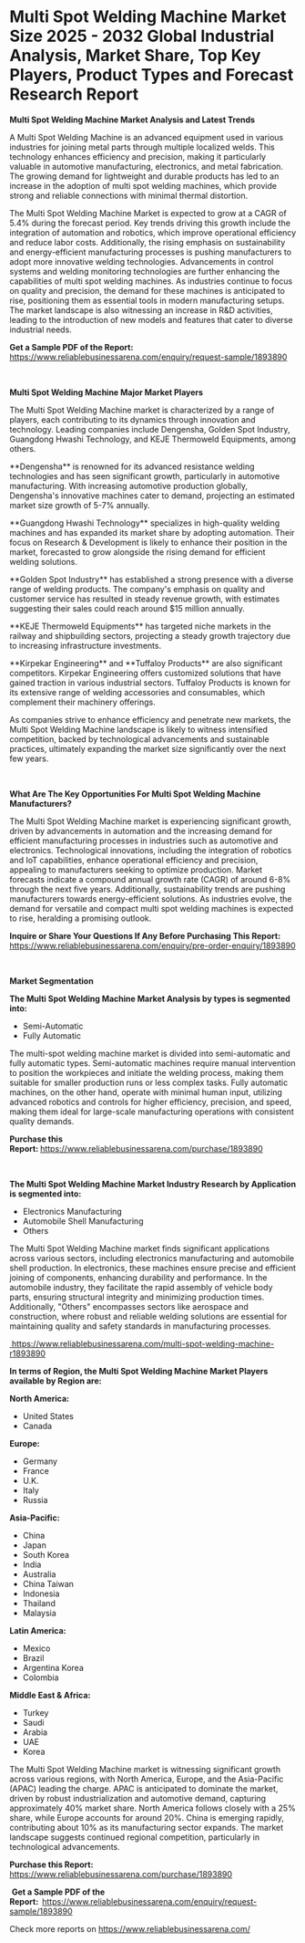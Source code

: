 <p><h1>Multi Spot Welding Machine Market Size 2025 - 2032 Global Industrial Analysis, Market Share, Top Key Players, Product Types and Forecast Research Report</h1></p><p><strong>Multi Spot Welding Machine Market Analysis and Latest Trends</strong></p>
<p><p>A Multi Spot Welding Machine is an advanced equipment used in various industries for joining metal parts through multiple localized welds. This technology enhances efficiency and precision, making it particularly valuable in automotive manufacturing, electronics, and metal fabrication. The growing demand for lightweight and durable products has led to an increase in the adoption of multi spot welding machines, which provide strong and reliable connections with minimal thermal distortion.</p><p>The Multi Spot Welding Machine Market is expected to grow at a CAGR of 5.4% during the forecast period. Key trends driving this growth include the integration of automation and robotics, which improve operational efficiency and reduce labor costs. Additionally, the rising emphasis on sustainability and energy-efficient manufacturing processes is pushing manufacturers to adopt more innovative welding technologies. Advancements in control systems and welding monitoring technologies are further enhancing the capabilities of multi spot welding machines. As industries continue to focus on quality and precision, the demand for these machines is anticipated to rise, positioning them as essential tools in modern manufacturing setups. The market landscape is also witnessing an increase in R&D activities, leading to the introduction of new models and features that cater to diverse industrial needs.</p></p>
<p><strong>Get a Sample PDF of the Report:&nbsp;</strong> <a href="https://www.reliablebusinessarena.com/enquiry/request-sample/1893890?utm_campaign=2532&utm_medium=2&utm_source=Github&utm_content=ia&utm_term=11042025&utm_id=multi-spot-welding-machine">https://www.reliablebusinessarena.com/enquiry/request-sample/1893890</a></p>
<p>&nbsp;</p>
<p><strong>Multi Spot Welding Machine Major Market Players</strong></p>
<p><p>The Multi Spot Welding Machine market is characterized by a range of players, each contributing to its dynamics through innovation and technology. Leading companies include Dengensha, Golden Spot Industry, Guangdong Hwashi Technology, and KEJE Thermoweld Equipments, among others.</p><p>**Dengensha** is renowned for its advanced resistance welding technologies and has seen significant growth, particularly in automotive manufacturing. With increasing automotive production globally, Dengensha's innovative machines cater to demand, projecting an estimated market size growth of 5-7% annually.</p><p>**Guangdong Hwashi Technology** specializes in high-quality welding machines and has expanded its market share by adopting automation. Their focus on Research & Development is likely to enhance their position in the market, forecasted to grow alongside the rising demand for efficient welding solutions.</p><p>**Golden Spot Industry** has established a strong presence with a diverse range of welding products. The company's emphasis on quality and customer service has resulted in steady revenue growth, with estimates suggesting their sales could reach around $15 million annually.</p><p>**KEJE Thermoweld Equipments** has targeted niche markets in the railway and shipbuilding sectors, projecting a steady growth trajectory due to increasing infrastructure investments.</p><p>**Kirpekar Engineering** and **Tuffaloy Products** are also significant competitors. Kirpekar Engineering offers customized solutions that have gained traction in various industrial sectors. Tuffaloy Products is known for its extensive range of welding accessories and consumables, which complement their machinery offerings.</p><p>As companies strive to enhance efficiency and penetrate new markets, the Multi Spot Welding Machine landscape is likely to witness intensified competition, backed by technological advancements and sustainable practices, ultimately expanding the market size significantly over the next few years.</p></p>
<p>&nbsp;</p>
<p><strong>What Are The Key Opportunities For Multi Spot Welding Machine Manufacturers?</strong></p>
<p><p>The Multi Spot Welding Machine market is experiencing significant growth, driven by advancements in automation and the increasing demand for efficient manufacturing processes in industries such as automotive and electronics. Technological innovations, including the integration of robotics and IoT capabilities, enhance operational efficiency and precision, appealing to manufacturers seeking to optimize production. Market forecasts indicate a compound annual growth rate (CAGR) of around 6-8% through the next five years. Additionally, sustainability trends are pushing manufacturers towards energy-efficient solutions. As industries evolve, the demand for versatile and compact multi spot welding machines is expected to rise, heralding a promising outlook.</p></p>
<p><strong>Inquire or Share Your Questions If Any Before Purchasing This Report:</strong> <a href="https://www.reliablebusinessarena.com/enquiry/pre-order-enquiry/1893890?utm_campaign=2532&utm_medium=2&utm_source=Github&utm_content=ia&utm_term=11042025&utm_id=multi-spot-welding-machine">https://www.reliablebusinessarena.com/enquiry/pre-order-enquiry/1893890</a></p>
<p>&nbsp;</p>
<p><strong>Market Segmentation</strong></p>
<p><strong>The Multi Spot Welding Machine Market Analysis by types is segmented into:</strong></p>
<p><ul><li>Semi-Automatic</li><li>Fully Automatic</li></ul></p>
<p><p>The multi-spot welding machine market is divided into semi-automatic and fully automatic types. Semi-automatic machines require manual intervention to position the workpieces and initiate the welding process, making them suitable for smaller production runs or less complex tasks. Fully automatic machines, on the other hand, operate with minimal human input, utilizing advanced robotics and controls for higher efficiency, precision, and speed, making them ideal for large-scale manufacturing operations with consistent quality demands.</p></p>
<p><strong>Purchase this Report:&nbsp;</strong><a href="https://www.reliablebusinessarena.com/purchase/1893890?utm_campaign=2532&utm_medium=2&utm_source=Github&utm_content=ia&utm_term=11042025&utm_id=multi-spot-welding-machine">https://www.reliablebusinessarena.com/purchase/1893890</a></p>
<p>&nbsp;</p>
<p><strong>The Multi Spot Welding Machine Market Industry Research by Application is segmented into:</strong></p>
<p><ul><li>Electronics Manufacturing</li><li>Automobile Shell Manufacturing</li><li>Others</li></ul></p>
<p><p>The Multi Spot Welding Machine market finds significant applications across various sectors, including electronics manufacturing and automobile shell production. In electronics, these machines ensure precise and efficient joining of components, enhancing durability and performance. In the automobile industry, they facilitate the rapid assembly of vehicle body parts, ensuring structural integrity and minimizing production times. Additionally, "Others" encompasses sectors like aerospace and construction, where robust and reliable welding solutions are essential for maintaining quality and safety standards in manufacturing processes.</p></p>
<p><a href="https://www.reliablebusinessarena.com/multi-spot-welding-machine-r1893890?utm_campaign=2532&utm_medium=2&utm_source=Github&utm_content=ia&utm_term=11042025&utm_id=multi-spot-welding-machine">&nbsp;https://www.reliablebusinessarena.com/multi-spot-welding-machine-r1893890</a></p>
<p><strong>In terms of Region, the Multi Spot Welding Machine Market Players available by Region are:</strong></p>
<p>
    <p> <strong> North America: </strong>
        <ul>
            <li>United States</li>
            <li>Canada</li>
        </ul>
        </p> 
    <p> <strong> Europe: </strong>
        <ul>
            <li>Germany</li>
            <li>France</li>
            <li>U.K.</li>
            <li>Italy</li>
            <li>Russia</li>
        </ul>
        </p> 
    <p> <strong> Asia-Pacific: </strong>
        <ul>
            <li>China</li>
            <li>Japan</li>
            <li>South Korea</li>
            <li>India</li>
            <li>Australia</li>
            <li>China Taiwan</li>
            <li>Indonesia</li>
            <li>Thailand</li>
            <li>Malaysia</li>
        </ul>
        </p> 
    <p> <strong> Latin America: </strong>
        <ul>
            <li>Mexico</li>
            <li>Brazil</li>
            <li>Argentina Korea</li>
            <li>Colombia</li>
        </ul>
        </p> 
    <p> <strong> Middle East & Africa: </strong>
        <ul>
            <li>Turkey</li>
            <li>Saudi</li>
            <li>Arabia</li>
            <li>UAE</li>
            <li>Korea</li>
        </ul>
    </p>
    </p>
<p><p>The Multi Spot Welding Machine market is witnessing significant growth across various regions, with North America, Europe, and the Asia-Pacific (APAC) leading the charge. APAC is anticipated to dominate the market, driven by robust industrialization and automotive demand, capturing approximately 40% market share. North America follows closely with a 25% share, while Europe accounts for around 20%. China is emerging rapidly, contributing about 10% as its manufacturing sector expands. The market landscape suggests continued regional competition, particularly in technological advancements.</p></p>
<p><strong>Purchase this Report: </strong><a href="https://www.reliablebusinessarena.com/purchase/1893890?utm_campaign=2532&utm_medium=2&utm_source=Github&utm_content=ia&utm_term=11042025&utm_id=multi-spot-welding-machine">https://www.reliablebusinessarena.com/purchase/1893890</a></p>
<p>&nbsp;<strong>Get a Sample PDF of the Report:&nbsp;&nbsp;</strong><a href="https://www.reliablebusinessarena.com/enquiry/request-sample/1893890?utm_campaign=2532&utm_medium=2&utm_source=Github&utm_content=ia&utm_term=11042025&utm_id=multi-spot-welding-machine">https://www.reliablebusinessarena.com/enquiry/request-sample/1893890</a></p>
<p><strong></strong></p>
<p>Check more reports on <a href="https://www.reliablebusinessarena.com/?utm_campaign=2532&utm_medium=2&utm_source=Github&utm_content=ia&utm_term=11042025&utm_id=multi-spot-welding-machine">https://www.reliablebusinessarena.com/</a></p>